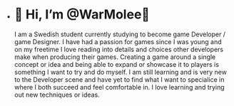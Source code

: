 - <h1>👋 Hi, I’m @WarMolee👋</h1>
  <p>
    I am a Swedish student currently studying to become game Developer / game Designer. I have had a passion for games since I was young and on my freetime I love reading into details and choices other developers make when producing their games. Creating a game around a single concept or idea and being able to expand or showcase it to players is something I want to try and do myself. I am still learning and is very new to the Developer scene and have yet to find what I want to specialice in where I both succeed and feel comfortable in. I love learning and trying out new techniques or ideas.    
  </p>

